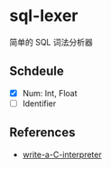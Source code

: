 # sql-lexer
简单的 SQL 词法分析器

## Schdeule
- [x] Num: Int, Float
- [ ] Identifier

## References
- [write-a-C-interpreter](https://github.com/lotabout/write-a-C-interpreter)
